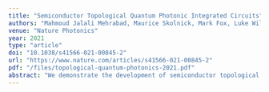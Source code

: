 ```yaml
---
title: "Semiconductor Topological Quantum Photonic Integrated Circuits"
authors: "Mahmoud Jalali Mehrabad, Maurice Skolnick, Mark Fox, Luke Wilson"
venue: "Nature Photonics"
year: 2021
type: "article"
doi: "10.1038/s41566-021-00845-2"
url: "https://www.nature.com/articles/s41566-021-00845-2"
pdf: "/files/topological-quantum-photonics-2021.pdf"
abstract: "We demonstrate the development of semiconductor topological quantum photonic integrated circuits for the generation, transfer, and manipulation of light at the single photon limit on-chip. This work was awarded the UK's Rank Prize Award in 2021."
---
```

